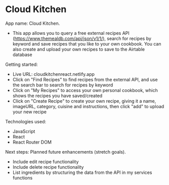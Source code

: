 # Cloud Kitchen

App name: Cloud Kitchen.
- This app allows you to query a free external recipes API (https://www.themealdb.com/api/json/v1/1/), search for recipes by keyword and save recipes that you like to your own cookbook. You can also create and upload your own recipes to save to the Airtable database 

Getting started: 
- Live URL: cloudkitchenreact.netlify.app
- Click on "Find Recipes" to find recipes from the external API, and use the search bar to search for recipes by keyword
- Click on "My Recipes" to access your own personal cookbook, which shows the recipes you have saved/created
- Click on "Create Recipe" to create your own recipe, giving it a name, imageURL, category, cuisine and instructions, then click "add" to upload your new recipe

Technologies used: 
- JavaScript
- React
- React Router DOM

Next steps: Planned future enhancements (stretch goals).
- Include edit recipe functionality
- Include delete recipe functionality
- List ingredients by structuring the data from the API in my services functions
